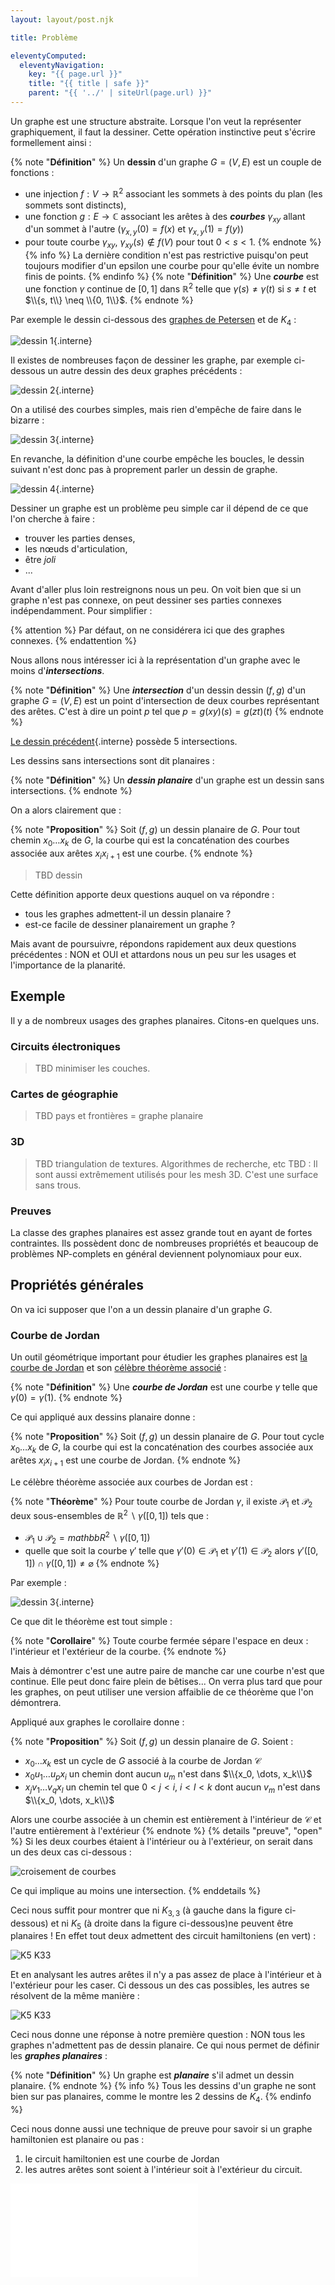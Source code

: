 ```yaml
---
layout: layout/post.njk

title: Problème

eleventyComputed:
  eleventyNavigation:
    key: "{{ page.url }}"
    title: "{{ title | safe }}"
    parent: "{{ '../' | siteUrl(page.url) }}"
---
```


Un graphe est une structure abstraite. Lorsque l'on veut la représenter graphiquement, il faut la dessiner. Cette opération instinctive peut s'écrire formellement ainsi :

{% note  "**Définition**" %}
Un **dessin** d'un graphe $G= (V, E)$ est un couple de fonctions :

- une injection $f: V \rightarrow \mathbb{R}^2$ associant les sommets à des points du plan (les sommets sont distincts),
- une fonction $g: E \rightarrow \mathbb{C}$ associant les arêtes à des **_courbes_** $\gamma_{xy}$ allant d'un sommet à l'autre ($\gamma_{x, y}(0) = f(x)$ et $\gamma_{x, y}(1) = f(y)$)
- pour toute courbe $\gamma_{xy}$, $\gamma_{xy}(s) \notin f(V)$ pour tout $0<s <1$.
{% endnote %}
{% info %}
La dernière condition n'est pas restrictive puisqu'on peut toujours modifier d'un epsilon une courbe pour qu'elle évite un nombre finis de points.
{% endinfo %}
{% note  "**Définition**" %}
Une **_courbe_** est une fonction $\gamma$ continue de $[0, 1]$ dans $\mathbb{R}^2$ telle que $\gamma(s) \neq \gamma(t)$ si $s\neq t$ et $\\{s, t\\} \neq \\{0, 1\\}$.
{% endnote %}

Par exemple le dessin ci-dessous des [graphes de Petersen](https://fr.wikipedia.org/wiki/Graphe_de_Petersen) et de $K_4$ :

![dessin 1](dessin-1.png){.interne}

Il existes de nombreuses façon de dessiner les graphe, par exemple ci-dessous un autre dessin des deux graphes précédents :

![dessin 2](dessin-2.png){.interne}

On a utilisé des courbes simples, mais rien d'empêche de faire dans le bizarre :

<span id="intersections"></span>

![dessin 3](dessin-3.png){.interne}

En revanche, la définition d'une courbe empêche les boucles, le dessin suivant n'est donc pas à proprement parler un dessin de graphe.

![dessin 4](dessin-4.png){.interne}

Dessiner un graphe est un problème peu simple car il dépend de ce que l'on cherche à faire :

- trouver les parties denses,
- les nœuds d'articulation,
- être _joli_
- ...

Avant d'aller plus loin restreignons nous un peu. On voit bien que si un graphe n'est pas connexe, on peut dessiner ses parties connexes indépendamment. Pour simplifier :

{% attention %}
Par défaut, on ne considérera ici que des graphes connexes.
{% endattention %}

Nous allons nous intéresser ici à la représentation d'un graphe avec le moins d'**_intersections_**.

{% note  "**Définition**" %}
Une **_intersection_** d'un dessin dessin $(f, g)$ d'un graphe $G= (V, E)$ est un point d'intersection de deux courbes représentant des arêtes. C'est à dire un point $p$ tel que $p = g(xy)(s) = g(zt)(t)$
{% endnote %}

[Le dessin précédent](#intersections){.interne} possède 5 intersections.

Les dessins sans intersections sont dit planaires :

{% note  "**Définition**" %}
Un **_dessin planaire_** d'un graphe est un dessin sans intersections.
{% endnote %}

On a alors clairement que :

{% note  "**Proposition**" %}
Soit $(f, g)$ un dessin planaire de $G$. Pour tout chemin $x_0\dots x_k$ de $G$, la courbe qui est la concaténation des courbes associée aux arêtes $x_ix_{i+1}$ est une courbe.
{% endnote %}

> TBD dessin

Cette définition apporte deux questions auquel on va répondre :

- tous les graphes admettent-il un dessin planaire ?
- est-ce facile de dessiner planairement un graphe ?

Mais avant de poursuivre, répondons rapidement aux deux questions précédentes : NON et OUI et attardons nous un peu sur les usages et l'importance de la planarité.

## Exemple

Il y a de nombreux usages des graphes planaires. Citons-en quelques uns.

### Circuits électroniques

> TBD minimiser les couches.

### Cartes de géographie

> TBD pays et frontières = graphe planaire

### 3D

> TBD triangulation de textures. Algorithmes de recherche, etc
> TBD : Il sont aussi extrêmement utilisés pour les mesh 3D. C'est une surface sans trous.

### Preuves

La classe des graphes planaires est assez grande tout en ayant de fortes contraintes. Ils possèdent donc de nombreuses propriétés et beaucoup de problèmes NP-complets en général deviennent polynomiaux pour eux.

## Propriétés générales

On va ici supposer que l'on a un dessin planaire d'un graphe $G$.

### Courbe de Jordan

Un outil géométrique important pour étudier les graphes planaires est [la courbe de Jordan](https://www.bibmath.net/dico/index.php?action=affiche&quoi=./c/courbejordan.html) et son [célèbre théorème associé](https://fr.wikipedia.org/wiki/Th%C3%A9or%C3%A8me_de_Jordan) :

{% note  "**Définition**" %}
Une **_courbe de Jordan_** est une courbe $\gamma$ telle que $\gamma(0) = \gamma(1)$.
{% endnote %}

Ce qui appliqué aux dessins planaire donne :

{% note  "**Proposition**" %}
Soit $(f, g)$ un dessin planaire de $G$. Pour tout cycle $x_0\dots x_k$ de $G$, la courbe qui est la concaténation des courbes associée aux arêtes $x_ix_{i+1}$ est une courbe de Jordan.
{% endnote %}

Le célèbre théorème associée aux courbes de Jordan est :

{% note  "**Théorème**" %}
Pour toute courbe de Jordan $\gamma$, il existe $\mathcal{P}_1$ et $\mathcal{P}_2$ deux sous-ensembles de $\mathbb{R}^2 \backslash \gamma([0, 1])$ tels que :

- $\mathcal{P}_1 \cup \mathcal{P}_2 = mathbb{R}^2 \backslash \gamma([0, 1])$
- quelle que soit la courbe $\gamma'$ telle que $\gamma'(0) \in \mathcal{P}_1$ et $\gamma'(1) \in \mathcal{P}_2$ alors $\gamma'([0, 1]) \cap \gamma([0, 1]) \neq \varnothing$
{% endnote %}

Par exemple :

![dessin 3](dessin-3.png){.interne}

Ce que dit le théorème est tout simple :

{% note  "**Corollaire**" %}
Toute courbe fermée sépare l'espace en deux : l'intérieur et l'extérieur de la courbe.
{% endnote %}

Mais à démontrer c'est une autre paire de manche car une courbe n'est que continue. Elle peut donc faire plein de bêtises... On verra plus tard que pour les graphes, on peut utiliser une version affaiblie de ce théorème que l'on démontrera.

Appliqué aux graphes le corollaire donne :

{% note  "**Proposition**" %}
Soit $(f, g)$ un dessin planaire de $G$. Soient :

- $x_0\dots x_k$ est un cycle de $G$ associé à la courbe de Jordan $\mathcal{C}$
- $x_0 u_1 \dots u_px_i$ un chemin dont aucun $u_m$ n'est dans $\\{x_0, \dots, x_k\\}$
- $x_jv_1 \dots v_qx_l$ un chemin tel que $0< j < i$, $i< l < k$ dont aucun $v_m$ n'est dans $\\{x_0, \dots, x_k\\}$

Alors une courbe associée à un chemin est entièrement à l'intérieur de $\mathcal{C}$ et l'autre entièrement à l'extérieur
{% endnote %}
{% details "preuve", "open" %}
Si les deux courbes étaient à l'intérieur ou à l'extérieur, on serait dans un des deux cas ci-dessous :

![croisement de courbes](chemin-int-ext.png)

Ce qui implique au moins une intersection.
{% enddetails  %}

Ceci nous suffit pour montrer que ni $K_{3, 3}$ (à gauche dans la figure ci-dessous) et ni $K_5$ (à droite dans la figure ci-dessous)ne peuvent être planaires ! En effet tout deux admettent des circuit hamiltoniens (en vert) :

![K5 K33](./k5-K33-1.png)

Et en analysant les autres arêtes il n'y a pas assez de place à l'intérieur et à l'extérieur pour les caser. Ci dessous un des cas possibles, les autres se résolvent de la même manière :

![K5 K33](./k5-K33-2.png)

Ceci nous donne une réponse à notre première question : NON tous les graphes n'admettent pas de dessin planaire. Ce qui nous permet de définir les **_graphes planaires_** :

{% note  "**Définition**" %}
Un graphe est **_planaire_** s'il admet un dessin planaire.
{% endnote %}
{% info %}
Tous les dessins d'un graphe ne sont bien sur pas planaires, comme le montre les 2 dessins de $K_4$.
{% endinfo %}

Ceci nous donne aussi une technique de preuve pour savoir si un graphe hamiltonien est planaire ou pas :

1. le circuit hamiltonien est une courbe de Jordan
2. les autres arêtes sont soient à l'intérieur soit à l'extérieur du circuit.

![exemple Hamilton](./preuve-hamilton.pdf)